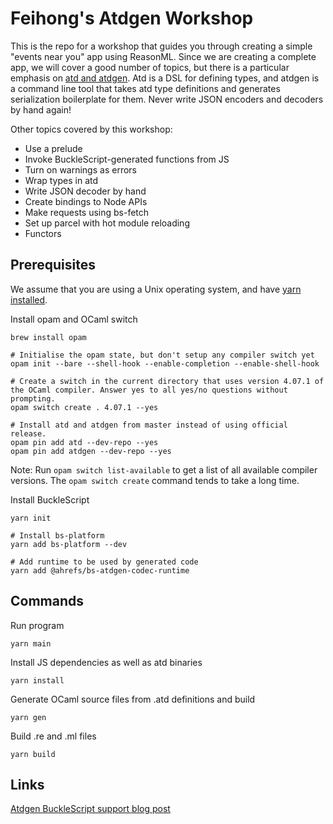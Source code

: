 # Feihong's Atdgen Workshop

This is the repo for a workshop that guides you through creating a simple "events near you" app using ReasonML. Since we are creating a complete app, we will cover a good number of topics, but there is a particular emphasis on [atd and atdgen](https://atd.readthedocs.io/). Atd is a DSL for defining types, and atdgen is a command line tool that takes atd type definitions and generates serialization boilerplate for them. Never write JSON encoders and decoders by hand again!

Other topics covered by this workshop:

- Use a prelude
- Invoke BuckleScript-generated functions from JS
- Turn on warnings as errors
- Wrap types in atd
- Write JSON decoder by hand
- Create bindings to Node APIs
- Make requests using bs-fetch
- Set up parcel with hot module reloading
- Functors

## Prerequisites

We assume that you are using a Unix operating system, and have [yarn installed](https://yarnpkg.com/lang/en/docs/install/).

Install opam and OCaml switch

    brew install opam

    # Initialise the opam state, but don't setup any compiler switch yet
    opam init --bare --shell-hook --enable-completion --enable-shell-hook

    # Create a switch in the current directory that uses version 4.07.1 of the OCaml compiler. Answer yes to all yes/no questions without prompting.
    opam switch create . 4.07.1 --yes

    # Install atd and atdgen from master instead of using official release.
    opam pin add atd --dev-repo --yes
    opam pin add atdgen --dev-repo --yes

Note: Run `opam switch list-available` to get a list of all available compiler versions. The `opam switch create` command tends to take a long time.

Install BuckleScript

    yarn init

    # Install bs-platform
    yarn add bs-platform --dev

    # Add runtime to be used by generated code
    yarn add @ahrefs/bs-atdgen-codec-runtime

## Commands

Run program

    yarn main

Install JS dependencies as well as atd binaries

    yarn install

Generate OCaml source files from .atd definitions and build

    yarn gen

Build .re and .ml files

    yarn build

## Links

[Atdgen BuckleScript support blog post](https://tech.ahrefs.com/getting-started-with-atdgen-and-bucklescript-1f3a14004081)
